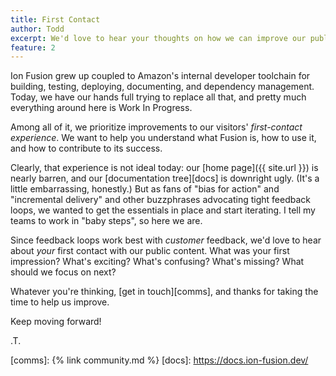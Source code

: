 ```yaml
---
title: First Contact
author: Todd
excerpt: We'd love to hear your thoughts on how we can improve our public content.
feature: 2
---
```


Ion Fusion grew up coupled to Amazon's internal developer toolchain for building, 
testing, deploying, documenting, and dependency management.
Today, we have our hands full trying to replace all that, and pretty much
everything around here is Work In Progress.

Among all of it, we prioritize improvements to our visitors' _first-contact experience_.
We want to help you understand what Fusion is, how to use it, and how to
contribute to its success.

Clearly, that experience is not ideal today: our [home page]({{ site.url }}) is nearly
barren, and our [documentation tree][docs] is downright ugly.
(It's a little embarrassing, honestly.)
But as fans of "bias for action" and "incremental delivery" and other buzzphrases 
advocating tight feedback loops, we wanted to get the essentials in place and
start iterating.
I tell my teams to work in "baby steps", so here we are. 

Since feedback loops work best with _customer_ feedback, we'd love to hear about 
_your_ first contact with our public content.  What was your first impression?
What's exciting?  What's confusing? What's missing?
What should we focus on next?

Whatever you're thinking, [get in touch][comms], and thanks for taking the time to help us improve.

Keep moving forward!

.T.

[comms]:     {% link community.md %}
[docs]:      https://docs.ion-fusion.dev/
